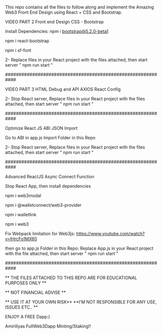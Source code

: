This repo contains all the files to follow along and implement the Amazing Web3 Front End Design using React + CSS and Bootstrap.

VIDEO PART 2 Front end Design CSS - Bootstrap

Install Dependencies:
npm i bootstrap@5.2.0-beta1

npm i react-bootstrap

npm i sf-font


2- Replace files in your React project with the files attached, then start server " npm run start "

############################################################

VIDEO PART 3 HTML Debug and API AXIOS React Config


2- Stop React server, Replace files in your React project with the files attached, then start server " npm run start "

############################################################

Optimize React JS ABI JSON Import

Go to ABI in app.js Import Folder in this Repo

2- Stop React server, Replace files in your React project with the files attached, then start server " npm run start "

############################################################

Advanced ReactJS Async Connect Function

Stop React App, then install dependencies

npm i web3modal

npm i @walletconnect/web3-provider

npm i walletlink

npm i web3

Fix Webpack limitation for Web3js: https://www.youtube.com/watch?v=IHrcFo1MX60

then go to app.js Folder in this Repo: Replace App.js in your React project with the file attached, then start server " npm run start "

############################################################

** THE FILES ATTACHED TO THIS REPO ARE FOR EDUCATIONAL PURPOSES ONLY **

** NOT FINANCIAL ADVISE **

** USE IT AT YOUR OWN RISK** **I'M NOT RESPONSIBLE FOR ANY USE, ISSUES ETC.. **

ENJOY A FREE Dapp:)

AmiriIlyas FullWeb3Dapp Minting/Staking!!
